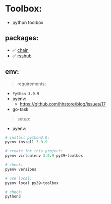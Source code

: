 # Toolbox:

- python toolbox

## packages:

- ✅ [chain](packages/chain/run.py)
- ✅ [rsshub](packages/rsshub/run.py)

## env:

> requirements:

- `Python 3.9.9`
- pyenv:
  - https://github.com/hhstore/blog/issues/17
- go-task

> setup:

- pyenv:

```ruby
# install python3.9:
pyenv install 3.9.9

# create for this project:
pyenv virtualenv 3.9.9 py39-toolbox

# check:
pyenv versions

# use local:
pyenv local py39-toolbox 

# check:
python3
```




